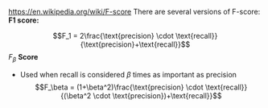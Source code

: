 https://en.wikipedia.org/wiki/F-score
There are several versions of F-score:
**F1 score:**

$$F_1 = 2\frac{\text{precision} \cdot \text{recall}}{\text{precision}+\text{recall}}$$
$F_\beta$ **Score**
- Used when recall is considered $\beta$ times as important as precision
$$F_\beta = (1+\beta^2)\frac{\text{precision} \cdot \text{recall}}{(\beta^2 \cdot \text{precision})+\text{recall}}$$
